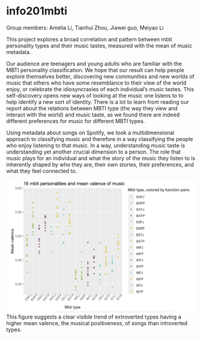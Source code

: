 # info201mbti
Group members: Amelia Li, Tianhui Zhou, Jiawei guo, Meiyao Li

This project explores a broad correlation and pattern between mbti personality types and their music tastes, measured with the mean of music metadata. 

Our audience are teenagers and young adults who are familiar with the MBTI personality classification. We hope that our result can help people explore themselves better, discovering new communities and new worlds of music that others who have some resemblance to their view of the world enjoy, or celebrate the idiosyncrasies of each individual’s music tastes. This self-discovery opens new ways of looking at the music one listens to to help identify a new sort of identity. There is a lot to learn from reading our report about the relations between MBTI type (the way they view and interact with the world) and music taste, as we found there are indeed different preferences for music for different MBTI types.

Using metadata about songs on Spotify, we took a multidimensional approach to classifying music and therefore in a way classifying the people who enjoy listening to that music. In a way, understanding music taste is understanding yet another crucial dimension to a person. The role that music plays for an individual and what the story of the music they listen to is inherently shaped by who they are, their own stories, their preferences, and what they feel connected to.


![Takeaway figure](takeaway_figure.png)
This figure suggests a clear visible trend of extroverted types having a higher mean valence, the musical positiveness, of songs than introverted types. 
